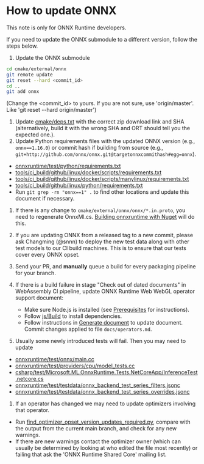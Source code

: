 # How to update ONNX

This note is only for ONNX Runtime developers.

If you need to update the ONNX submodule to a different version, follow the steps below.

1. Update the ONNX submodule

```sh
cd cmake/external/onnx
git remote update
git reset --hard <commit_id>
cd ..
git add onnx
```

(Change the <commit_id> to yours. If you are not sure, use 'origin/master'. Like 'git reset --hard origin/master')

1. Update [cmake/deps.txt](/cmake/deps.txt) with the correct zip download link and SHA (alternatively, build it with the wrong SHA and ORT should tell you the expected one.).
2. Update Python requirements files with the updated ONNX version (e.g., `onnx==1.16.0`) or commit hash if building from source (e.g., `git+http://github.com/onnx/onnx.git@targetonnxcommithash#egg=onnx`).

- [onnxruntime/test/python/requirements.txt](/onnxruntime/test/python/requirements.txt)
- [tools/ci_build/github/linux/docker/scripts/requirements.txt](/tools/ci_build/github/linux/docker/scripts/requirements.txt)
- [tools/ci_build/github/linux/docker/scripts/manylinux/requirements.txt](/tools/ci_build/github/linux/docker/scripts/manylinux/requirements.txt)
- [tools/ci_build/github/linux/python/requirements.txt](/tools/ci_build/github/linux/python/requirements.txt)
- Run `git grep -rn "onnx==1" .` to find other locations and update this document if necessary.

1. If there is any change to `cmake/external/onnx/onnx/*.in.proto`, you need to regenerate OnnxMl.cs.
   [Building onnxruntime with Nuget](https://onnxruntime.ai/docs/build/inferencing.html#build-nuget-packages) will do
   this.
2. If you are updating ONNX from a released tag to a new commit, please ask Changming (@snnn) to deploy the new test
   data along with other test models to our CI build machines. This is to ensure that our tests cover every ONNX opset.
3. Send your PR, and **manually** queue a build for every packaging pipeline for your branch.
4. If there is a build failure in stage "Check out of dated documents" in WebAssembly CI pipeline, update ONNX Runtime
   Web WebGL operator support document:

   - Make sure Node.js is installed (see [Prerequisites](../js/README.md#Prerequisites) for instructions).
   - Follow [js/Build](../js/README.md#Build-2) to install dependencies.
   - Follow instructions in [Generate document](../js/README.md#Generating-Document) to update document. Commit changes applied to file `docs/operators.md`.
5. Usually some newly introduced tests will fail. Then you may need to update

- [onnxruntime/test/onnx/main.cc](/onnxruntime/test/onnx/main.cc)
- [onnxruntime/test/providers/cpu/model_tests.cc](/onnxruntime/test/providers/cpu/model_tests.cc)
- [csharp/test/Microsoft.ML.OnnxRuntime.Tests.NetCoreApp/InferenceTest.netcore.cs](/csharp/test/Microsoft.ML.OnnxRuntime.Tests.NetCoreApp/InferenceTest.netcore.cs)
- [onnxruntime/test/testdata/onnx_backend_test_series_filters.jsonc](/onnxruntime/test/testdata/onnx_backend_test_series_filters.jsonc)
- [onnxruntime/test/testdata/onnx_backend_test_series_overrides.jsonc](/onnxruntime/test/testdata/onnx_backend_test_series_overrides.jsonc)

1. If an operator has changed we may need to update optimizers involving that operator.

- Run [find_optimizer_opset_version_updates_required.py](/tools/python/find_optimizer_opset_version_updates_required.py), compare with the output from the current main branch, and check for any new warnings.
- If there are new warnings contact the optimizer owner (which can usually be determined by looking at who edited the file most recently) or failing that ask the 'ONNX Runtime Shared Core' mailing list.
